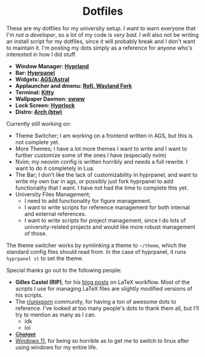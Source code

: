 <h1 align=center>Dotfiles</h1>

These are my dotfiles for my university setup. I want to warn everyone that I'm *not a developer*, so a lot of my code is *very bad*. I will also not be writing an install script for my dotfiles, since it will probably break and I don't want to maintain it. I'm posting my dots simply as a reference for anyone who's interested in how I did stuff.

- **Window Manager: [Hyprland](hyprland.org)**
- **Bar: [Hyprpanel](https://hyprpanel.com/)**
- **Widgets: [AGS/Astral](https://aylur.github.io/astal/)**
- **Applauncher and dmenu: [Rofi, Wayland Fork](https://github.com/lbonn/rofi)**
- **Terminal: [Kitty](https://sw.kovidgoyal.net/kitty/)**
- **Wallpaper Daemon: [swww](https://github.com/LGFae/swww)**
- **Lock Screen: [Hyprlock](https://github.com/hyprwm/hyprlock)**
- **Distro: [Arch (btw)](https://archlinux.org/)**

Currently still working on:

- Theme Switcher; I am working on a frontend written in AGS, but this is not complete yet.
- More Themes; I have a lot more themes I want to write and I want to further customize some of the ones I have (especially nvim)
- Nvim; my neovim config is written horribly and needs a full rewrite. I want to do it completely in Lua.
- The Bar; I don't like the lack of customizability in hyprpanel, and want to write my own bar in ags, or possibly just fork hyprpanel to add functionality that I want. I have not had the time to complete this yet.
- University Files Management;
    - I need to add functionality for figure management.
    - I want to write scripts for reference management for both internal and external references.
    - I want to write scripts for project management, since I do lots of university-related projects and would like more robust management of those.

The theme switcher works by symlinking a theme to `~/theme`, which the standard config files should read from. In the case of hyprpanel, it runs `hyprpanel st` to set the theme.

Special thanks go out to the following people:

- **Gilles Castel (RIP)**, for his [blog posts](https://castel.dev/) on LaTeX workflow. Most of the scripts I use for managing LaTeX files are slightly modified versions of his scripts.
- The [r/unixporn](https://www.reddit.com/r/unixporn/) community, for having a ton of awesome dots to reference. I've looked at too many people's dots to thank them all, but I'll try to mention as many as I can.
    - idk
    - lol
- [~~Chatgpt~~](https://chatgpt.com/)
- [Windows 11](https://www.microsoft.com/en-us/software-download/windows11), for being so horrible as to get me to switch to linux after using windows for my entire life.
